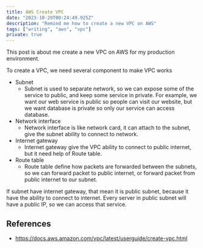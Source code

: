 ```yaml
---
title: AWS Create VPC
date: "2023-10-29T00:24:49.925Z"
description: "Remind me how to create a new VPC on AWS"
tags: ["writing", "aws", "vpc"]
private: true
---
```


This post is about me create a new VPC on AWS for my production environment.

To create a VPC, we need several component to make VPC works

- Subnet
  - Subnet is used to separate network, so we can expose some of the service to public, and keep some service in private. For example, we want our web service is public so people can visit our website, but we want database is private so only our service can access database.
- Network interface
  - Network interface is like network card, it can attach to the subnet, give the subnet ability to connect to network.
- Internet gateway
  - Internet gateway give the VPC ability to connect to public internet, but it need help of Route table.
- Route table
  - Route table define how packets are forwarded between the subnets, so we can forward packet to public internet, or forward packet from public internet to our subnet.

If subnet have internet gateway, that mean it is public subnet, because it have the ability to connect to internet.
Every server in public subnet will have a public IP, so we can access that service.

## References

- https://docs.aws.amazon.com/vpc/latest/userguide/create-vpc.html
